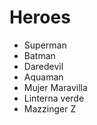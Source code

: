 # Heroes

* Superman
* Batman
* Daredevil
* Aquaman
* Mujer Maravilla
* Linterna verde
* Mazzinger Z

